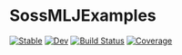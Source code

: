 # SossMLJExamples

[![Stable](https://img.shields.io/badge/docs-stable-blue.svg)](https://cscherrer.github.io/SossMLJExamples.jl/stable)
[![Dev](https://img.shields.io/badge/docs-dev-blue.svg)](https://cscherrer.github.io/SossMLJExamples.jl/dev)
[![Build Status](https://github.com/cscherrer/SossMLJExamples.jl/workflows/CI/badge.svg)](https://github.com/cscherrer/SossMLJExamples.jl/actions)
[![Coverage](https://codecov.io/gh/cscherrer/SossMLJExamples.jl/branch/master/graph/badge.svg)](https://codecov.io/gh/cscherrer/SossMLJExamples.jl)
